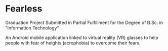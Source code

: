 # Fearless
Graduation Project Submitted in Partial Fulfillment for the Degree of B.Sc. in "Information Technology"

An Android mobile application linked to virtual reality (VR) glasses to help people with fear of heights (acrophobia) to overcome their fears.
